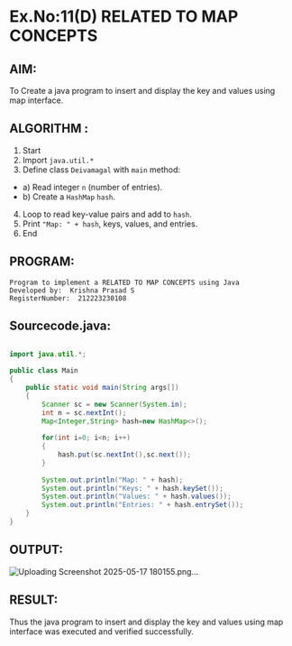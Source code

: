 # Ex.No:11(D) RELATED TO MAP CONCEPTS

## AIM:
To Create a java program to insert and display the key and values using map interface.

## ALGORITHM :

1.	Start
2.	Import `java.util.*`
3.	Define class `Deivamagal` with `main` method:
-	a) Read integer `n` (number of entries).
-	b) Create a `HashMap` `hash`.
4.	Loop to read key-value pairs and add to `hash`.
5.	Print `"Map: " + hash`, keys, values, and entries.
6.	End




## PROGRAM:
 ```
Program to implement a RELATED TO MAP CONCEPTS using Java
Developed by:  Krishna Prasad S
RegisterNumber:  212223230108
```

## Sourcecode.java:
```java

import java.util.*; 

public class Main
{
    public static void main(String args[])
    {
        Scanner sc = new Scanner(System.in); 
        int n = sc.nextInt();
        Map<Integer,String> hash=new HashMap<>(); 
        
        for(int i=0; i<n; i++)
        {
            hash.put(sc.nextInt(),sc.next());
        }
        
        System.out.println("Map: " + hash); 
        System.out.println("Keys: " + hash.keySet()); 
        System.out.println("Values: " + hash.values());
        System.out.println("Entries: " + hash.entrySet());
    }
}

```






## OUTPUT:

![Uploading Screenshot 2025-05-17 180155.png…]()


## RESULT:
Thus the java program to insert and display the key and values using map interface was  executed and verified successfully.


